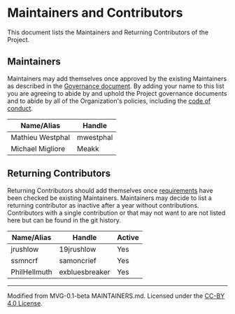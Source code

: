 # Maintainers and Contributors

This document lists the Maintainers and Returning Contributors of the Project.

## Maintainers

Maintainers may add themselves once approved by the existing Maintainers as described in the [Governance document](./GOVERNANCE.md). By adding your name to this list you are agreeing to abide by and uphold the Project governance documents and to abide by all of the Organization's policies, including the [code of conduct](../../CODE_OF_CONDUCT.md).

| **Name/Alias**   | **Handle** |
| ---------------- | ---------- |
| Mathieu Westphal | mwestphal  |
| Michael Migliore | Meakk      |

## Returning Contributors

Returning Contributors should add themselves once [requirements](./GOVERNANCE.md#12-returning-contributors) have been checked be existing Maintainers.
Maintainers may decide to list a returning contributor as inactive after a year without contributions.
Contributors with a single contribution or that may not want to are not listed here but can be found in the git history.

| **Name/Alias** | **Handle** | **Active** |
| -------------- | ---------- | ---------- |
| jrushlow       | 19jrushlow | Yes        |
| ssmncrf        | samoncrief | Yes        |
| PhilHellmuth        | exbluesbreaker | Yes        |


---

Modified from MVG-0.1-beta MAINTAINERS.md. Licensed under the [CC-BY 4.0 License](https://creativecommons.org/licenses/by-sa/4.0/).
